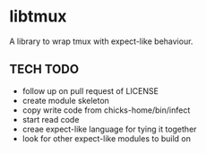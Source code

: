 libtmux
=======

A library to wrap tmux with expect-like behaviour.


TECH TODO
---------

* follow up on pull request of LICENSE
* create module skeleton
* copy write code from chicks-home/bin/infect
* start read code
* creae expect-like language for tying it together
* look for other expect-like modules to build on
